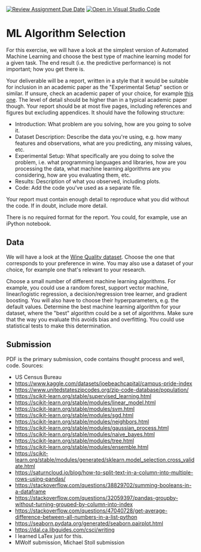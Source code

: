 [![Review Assignment Due Date](https://classroom.github.com/assets/deadline-readme-button-22041afd0340ce965d47ae6ef1cefeee28c7c493a6346c4f15d667ab976d596c.svg)](https://classroom.github.com/a/dLxd07DU)
[![Open in Visual Studio Code](https://classroom.github.com/assets/open-in-vscode-2e0aaae1b6195c2367325f4f02e2d04e9abb55f0b24a779b69b11b9e10269abc.svg)](https://classroom.github.com/online_ide?assignment_repo_id=15275435&assignment_repo_type=AssignmentRepo)
# ML Algorithm Selection

For this exercise, we will have a look at the simplest version of Automated
Machine Learning and choose the best type of machine learning model for a given
task. The end result (i.e. the predictive performance) is not important; how
you get there is.

Your deliverable will be a report, written in a style that it
would be suitable for inclusion in an academic paper as the "Experimental
Setup" section or similar. If unsure, check an academic paper of your choice,
for example [this one](https://www.eecs.uwyo.edu/~larsko/papers/pulatov_opening_2022-1.pdf). The
level of detail should be higher than in a typical academic paper though. Your
report should be at most five pages, including references and figures but
excluding appendices. It should have the following structure:
- Introduction: What problem are you solving, how are you going to solve it.
- Dataset Description: Describe the data you're using, e.g. how many features and observations, what are you predicting, any missing values, etc.
- Experimental Setup: What specifically are you doing to solve the problem, i.e. what programming languages and libraries, how are you processing the data, what machine learning algorithms are you considering, how are you evaluating them, etc.
- Results: Description of what you observed, including plots.
- Code: Add the code you've used as a separate file.

Your report must contain enough detail to reproduce what you did without the
code. If in doubt, include more detail.

There is no required format for the report. You could, for example, use an
iPython notebook.

## Data

We will have a look at the [Wine Quality
dataset](https://archive-beta.ics.uci.edu/dataset/186/wine+quality). Choose the
one that corresponds to your preference in wine. You may also use a dataset of
your choice, for example one that's relevant to your research.

Choose a small number of different machine learning algorithms. For example, you
could use a random forest, support vector machine, linear/logistic regression, a
decision/regression tree learner, and gradient boosting. You will also have to
choose their hyperparameters, e.g. the default values. Determine the best
machine learning algorithm for your dataset, where the "best" algorithm could be
a set of algorithms. Make sure that the way you evaluate this avoids bias and
overfitting. You could use statistical tests to make this determination.

## Submission

PDF is the primary submission, code contains thought process and well, code.
Sources:
- US Census Bureau
- https://www.kaggle.com/datasets/joebeachcapital/campus-pride-index
- https://www.unitedstateszipcodes.org/zip-code-database/population/
- https://scikit-learn.org/stable/supervised_learning.html
- https://scikit-learn.org/stable/modules/linear_model.html
- https://scikit-learn.org/stable/modules/svm.html
- https://scikit-learn.org/stable/modules/sgd.html
- https://scikit-learn.org/stable/modules/neighbors.html
- https://scikit-learn.org/stable/modules/gaussian_process.html
- https://scikit-learn.org/stable/modules/naive_bayes.html
- https://scikit-learn.org/stable/modules/tree.html
- https://scikit-learn.org/stable/modules/ensemble.html
- https://scikit-learn.org/stable/modules/generated/sklearn.model_selection.cross_validate.html
- https://saturncloud.io/blog/how-to-split-text-in-a-column-into-multiple-rows-using-pandas/
- https://stackoverflow.com/questions/38829702/summing-booleans-in-a-dataframe
- https://stackoverflow.com/questions/32059397/pandas-groupby-without-turning-grouped-by-column-into-index
- https://stackoverflow.com/questions/47040728/get-average-difference-between-all-numbers-in-a-list-python
- https://seaborn.pydata.org/generated/seaborn.pairplot.html
- https://dal.ca.libguides.com/csci/writing
- I learned LaTex just for this.
- MWolf submission, Michael Stoll submission
